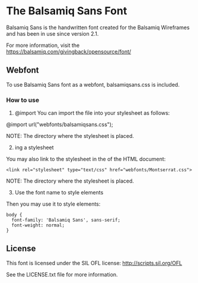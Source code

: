 # The Balsamiq Sans Font

Balsamiq Sans is the handwritten font created for the Balsamiq Wireframes and has been in use since version 2.1.

For more information, visit the  https://balsamiq.com/givingback/opensource/font/

## Webfont
To use Balsamiq Sans font as a webfont, balsamiqsans.css is included.

### How to use
1. @import
You can import the file into your stylesheet as follows:

@import url("webfonts/balsamiqsans.css");

NOTE: The directory where the stylesheet is placed.

2. <link>ing a stylesheet
You may also link to the stylesheet in the <head> of the HTML document:

```
<link rel="stylesheet" type="text/css" href="webfonts/Montserrat.css">
```

NOTE: The directory where the stylesheet is placed.

3. Use the font name to style elements

Then you may use it to style elements:

```
body {
  font-family: 'Balsamiq Sans', sans-serif;
  font-weight: normal;
}
```

## License

This font is licensed under the SIL OFL license: http://scripts.sil.org/OFL

See the LICENSE.txt file for more information.
